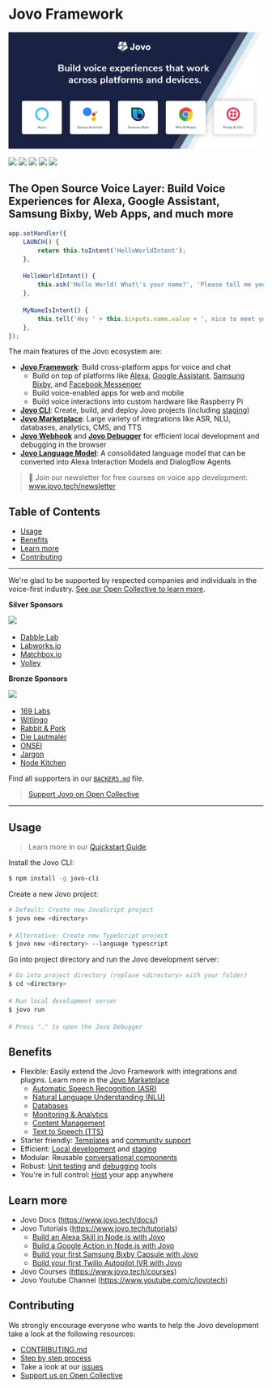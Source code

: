 # Jovo Framework

[![Jovo Framework](./docs/img/jovo-header.jpg)](https://www.jovo.tech)

<p>
<a href="https://travis-ci.org/jovotech/jovo-framework" target="_blank"><img src="https://travis-ci.org/jovotech/jovo-framework.svg?branch=master"></a>
<a href="https://www.npmjs.com/package/jovo-framework" target="_blank"><img src="https://badge.fury.io/js/jovo-framework.svg"></a>      
<a href="./.github/CONTRIBUTING.md"><img src="https://img.shields.io/badge/PRs-welcome-brightgreen.svg"></a>
<a href="https://opencollective.com/jovo-framework" target="_blank"><img src="https://opencollective.com/jovo-framework/tiers/badge.svg"></a>
<a href="https://twitter.com/intent/tweet?text=🔈 The Voice Layer. Build cross-platform voice apps for Alexa, Google Assistant, and more with @jovotech https://github.com/jovotech/jovo-framework/" target="_blank"><img src="https://img.shields.io/twitter/url/http/shields.io.svg?style=social"></a>
</p>

## The Open Source Voice Layer: Build Voice Experiences for Alexa, Google Assistant, Samsung Bixby, Web Apps, and much more


```javascript
app.setHandler({
    LAUNCH() {
        return this.toIntent('HelloWorldIntent');
    },

    HelloWorldIntent() {
        this.ask('Hello World! What\'s your name?', 'Please tell me your name.');
    },

    MyNameIsIntent() {
        this.tell('Hey ' + this.$inputs.name.value + ', nice to meet you!');
    },
});
```

The main features of the Jovo ecosystem are:
* [**Jovo Framework**](https://www.jovo.tech): Build cross-platform apps for voice and chat
   * Build on top of platforms like [Alexa](https://www.jovo.tech/marketplace/jovo-platform-alexa), [Google Assistant](https://www.jovo.tech/marketplace/jovo-platform-googleassistant), [Samsung Bixby](https://www.jovo.tech/marketplace/jovo-platform-bixby), and [Facebook Messenger](https://www.jovo.tech/marketplace/jovo-platform-facebookmessenger)
   * Build voice-enabled apps for web and mobile
   * Build voice interactions into custom hardware like Raspberry Pi
* [**Jovo CLI**](https://www.jovo.tech/marketplace/jovo-cli): Create, build, and deploy Jovo projects (including [staging](https://www.jovo.tech/docs/staging))
* [**Jovo Marketplace**](https://www.jovo.tech/marketplace): Large variety of integrations like ASR, NLU, databases, analytics, CMS, and TTS
* [**Jovo Webhook**](https://www.jovo.tech/docs/webhook) and [**Jovo Debugger**](https://www.jovo.tech/marketplace/jovo-plugin-debugger) for efficient local development and debugging in the browser
* [**Jovo Language Model**](https://www.jovo.tech/docs/model): A consolidated language model that can be converted into Alexa Interaction Models and Dialogflow Agents

> 🚀 Join our newsletter for free courses on voice app development: www.jovo.tech/newsletter

## Table of Contents

* [Usage](#usage)
* [Benefits](#benefits)
* [Learn more](#learn-more)
* [Contributing](#contributing)

---
We're glad to be supported by respected companies and individuals in the voice-first industry. [See our Open Collective to learn more](https://opencollective.com/jovo-framework).

**Silver Sponsors**

<a href="https://opencollective.com/jovo-framework#section-contributors"><img src="https://opencollective.com/jovo-framework/tiers/silver-sponsors.svg?avatarHeight=50&width=600" /></a>

* [Dabble Lab](https://www.dabblelab.com/)
* [Labworks.io](https://www.labworks.io/)
* [Matchbox.io](https://matchbox.io/)
* [Volley](https://volleythat.com/)


**Bronze Sponsors**

<a href="https://opencollective.com/jovo-framework#section-contributors"><img src="https://opencollective.com/jovo-framework/tiers/bronze-sponsors.svg?avatarHeight=35&width=600" /></a>

* [169 Labs](https://www.169labs.com/)
* [Witlingo](https://www.witlingo.com/)
* [Rabbit & Pork](https://wearerabbitandpork.com/)
* [Die Lautmaler](https://www.die-lautmaler.de/)
* [ONSEI](https://www.onsei.de/)
* [Jargon](https://jargon.com/)
* [Node Kitchen](https://node.kitchen/)

Find all supporters in our [`BACKERS.md`](./BACKERS.md) file.

> [Support Jovo on Open Collective](https://opencollective.com/jovo-framework)

---



## Usage

> Learn more in our [Quickstart Guide](https://www.jovo.tech/docs/quickstart).

Install the Jovo CLI:

```sh
$ npm install -g jovo-cli
```

Create a new Jovo project:

```sh
# Default: Create new JavaScript project
$ jovo new <directory>

# Alternative: Create new TypeScript project
$ jovo new <directory> --language typescript
```

Go into project directory and run the Jovo development server:

```sh
# Go into project directory (replace <directory> with your folder)
$ cd <directory>

# Run local development server
$ jovo run

# Press "." to open the Jovo Debugger
```


## Benefits

* Flexible: Easily extend the Jovo Framework with integrations and plugins. Learn more in the [Jovo Marketplace](https://www.jovo.tech/marketplace)
   * [Automatic Speech Recognition (ASR)](https://www.jovo.tech/marketplace/tag/asr)
   * [Natural Language Understanding (NLU)](https://www.jovo.tech/marketplace/tag/nlu)
   * [Databases](https://www.jovo.tech/marketplace/tag/databases)
   * [Monitoring & Analytics](https://www.jovo.tech/marketplace/tag/monitoring)
   * [Content Management](https://www.jovo.tech/marketplace/tag/cms)
   * [Text to Speech (TTS)](https://www.jovo.tech/marketplace/tag/tts)
* Starter friendly: [Templates](https://github.com/jovotech/jovo-templates) and [community support](https://community.jovo.tech/)
* Efficient: [Local development](https://www.jovo.tech/docs/local-development) and [staging](https://www.jovo.tech/docs/staging)
* Modular: Reusable [conversational components](https://www.jovo.tech/docs/components)
* Robust: [Unit testing](jovo.tech/docs/unit-testing) and [debugging](https://www.jovo.tech/docs/debugging) tools
* You're in full control: [Host](https://www.jovo.tech/docs/hosting) your app anywhere


## Learn more

* Jovo Docs (https://www.jovo.tech/docs/)
* Jovo Tutorials (https://www.jovo.tech/tutorials)
   * [Build an Alexa Skill in Node.js with Jovo](https://www.jovo.tech/tutorials/alexa-skill-tutorial-nodejs)
   * [Build a Google Action in Node.js with Jovo](https://www.jovo.tech/tutorials/google-action-tutorial-nodejs)
   * [Build your first Samsung Bixby Capsule with Jovo](https://www.jovo.tech/tutorials/samsung-bixby-hello-world)
   * [Build your first Twilio Autopilot IVR with Jovo](https://www.jovo.tech/tutorials/twilio-autopilot-hello-world)
* Jovo Courses (https://www.jovo.tech/courses)
* Jovo Youtube Channel (https://www.youtube.com/c/jovotech)


## Contributing
   
We strongly encourage everyone who wants to help the Jovo development take a look at the following resources:
* [CONTRIBUTING.md](./.github/CONTRIBUTING.md) 
* [Step by step process](https://www.jovo.tech/docs/contributing) 
* Take a look at our [issues](https://github.com/jovotech/jovo-framework/issues)
* [Support us on Open Collective](https://opencollective.com/jovo-framework)

